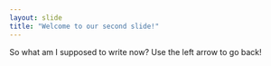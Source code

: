 ```yaml
---
layout: slide
title: "Welcome to our second slide!"
---
```

So what am I supposed to write now?
Use the left arrow to go back!
